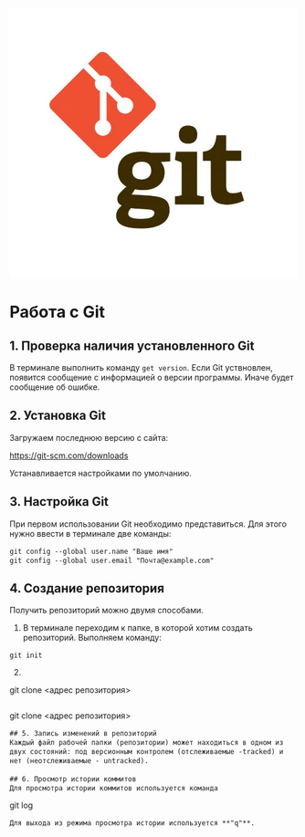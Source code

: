 ![Logo](Git_Logo.jpeg)
# Работа с Git
## 1. Проверка наличия установленного Git
В терминале выполнить команду `get version`. 
Если Git уствновлен, появится сообщение с информацией о версии программы. Иначе будет сообщение об ошибке.

## 2. Установка Git
Загружаем последнюю версию с сайта:

 https://git-scm.com/downloads

Устанавливается настройками по умолчанию.

## 3. Настройка Git
При первом использовании Git необходимо представиться. Для этого нужно ввести в терминале две команды:
```
git config --global user.name "Ваше имя"
git config --global user.email "Почта@example.com"
```

## 4. Создание репозитория
Получить репозиторий можно двумя способами.
1. В терминале переходим к папке, в которой хотим создать репозиторий. Выполняем команду:
```
git init
```
2. ```
git clone <адрес репозитория>
```Клонировать существующий репозиторий Git из любого места. Сделать это можно так:
```
git clone <адрес репозитория>
```
## 5. Запись изменений в репозиторий
Каждый файл рабочей папки (репозитории) может находиться в одном из двух состояний: под версионным контролем (отслеживаемые -tracked) и нет (неотслеживаемые - untracked).

## 6. Просмотр истории коммитов
Для просмотра истории коммитов используется команда
```
git log
```
Для выхода из режима просмотра истории используется **"q"**.
